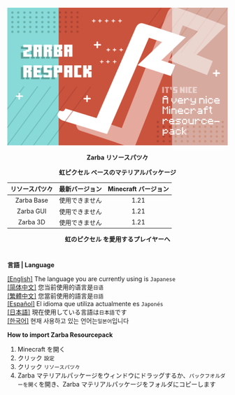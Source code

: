 ![Cover](https://github.com/ZfIxV/Zarba-Respack/blob/main/Zarba%20Respack%20-%20Header.png)
<div align="center">

**Zarba リソースパツ𠂊**

**虹ピクセル ベースのマテリアルパッケージ**

| リソースパツ𠂊 | 最新バージョン | Minecraft バージョン |
| :-: | :-: | :-: |
| Zarba Base | 使用できません | 1.21 |
| Zarba GUI | 使用できません | 1.21 |
| Zarba 3D | 使用できません | 1.21 |

</div>

<div align="center">
  
**虹のピクセル を愛用するプレイヤーへ**

</div>

#               

**言語 | Language**

[[English]](https://github.com/ZfIxV/Zarba-Respack/tree/main/README.md)   The language you are currently using is `Japanese`         
[[简体中文]](https://github.com/ZfIxV/Zarba-Respack/tree/main/README-SC.md)   您当前使用的语言是`日语`         
[[繁體中文]](https://github.com/ZfIxV/Zarba-Respack/tree/main/README-TC.md)   您當前使用的語言是`日語`         
[[Español]](https://github.com/ZfIxV/Zarba-Respack/tree/main/README-ES.md)   El idioma que utiliza actualmente es `Japonés`        
[[日本語]](https://github.com/ZfIxV/Zarba-Respack/tree/main/README-JP.md)   現在使用している言語は`日本語`です        
[[한국어]](https://github.com/ZfIxV/Zarba-Respack/tree/main/README-KO.md)   현재 사용하고 있는 언어는`일본어`입니다         

**How to import Zarba Resourcepack**

1. Minecraft を開く
2. クリック `設定`
3. クリック `リソースパツ𠂊`
4. Zarba マテリアルパッケージをウィンドウにドラッグするか、`パックフオルダーを開く`を開き、Zarba マテリアルパッケージをフォルダにコピーします